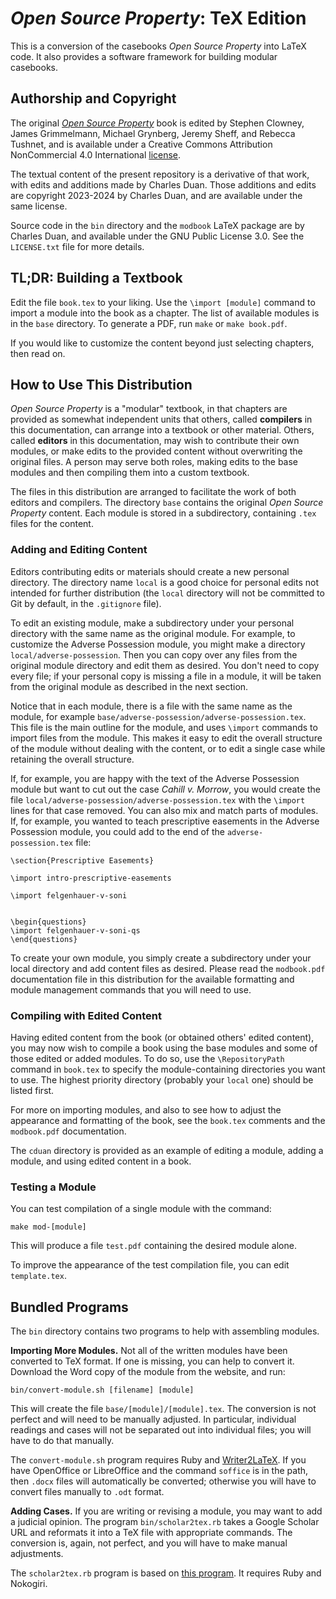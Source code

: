 # *Open Source Property*: TeX Edition

This is a conversion of the casebooks *Open Source Property* into LaTeX code. It
also provides a software framework for building modular casebooks.

## Authorship and Copyright

The original *[Open Source Property](https://opensourceproperty.org/)* book is
edited by Stephen Clowney, James Grimmelmann, Michael Grynberg, Jeremy Sheff,
and Rebecca Tushnet, and is available under a Creative Commons Attribution
NonCommercial 4.0 International
[license](https://creativecommons.org/licenses/by-nc/4.0/).

The textual content of the present repository is a derivative of that work, with
edits and additions made by Charles Duan. Those additions and edits are
copyright 2023-2024 by Charles Duan, and are available under the same license.

Source code in the `bin` directory and the `modbook` LaTeX package are by
Charles Duan, and available under the GNU Public License 3.0. See the
`LICENSE.txt` file for more details.

## TL;DR: Building a Textbook

Edit the file `book.tex` to your liking. Use the `\import [module]` command to
import a module into the book as a chapter. The list of available modules is in
the `base` directory. To generate a PDF, run `make` or `make book.pdf`.

If you would like to customize the content beyond just selecting chapters, then
read on.


## How to Use This Distribution

*Open Source Property* is a "modular" textbook, in that chapters are provided
as somewhat independent units that others, called **compilers** in this
documentation, can arrange into a textbook or other material. Others, called
**editors** in this documentation, may wish to contribute their own modules, or
make edits to the provided content without overwriting the original files. A
person may serve both roles, making edits to the base modules and then
compiling them into a custom textbook.

The files in this distribution are arranged to facilitate the work of both
editors and compilers. The directory `base` contains the original *Open Source
Property* content. Each module is stored in a subdirectory, containing `.tex`
files for the content.

### Adding and Editing Content

Editors contributing edits or materials should create a new personal directory.
The directory name `local` is a good choice for personal edits not intended for
further distribution (the `local` directory will not be committed to Git by
default, in the `.gitignore` file).

To edit an existing module, make a subdirectory under your personal directory
with the same name as the original module. For example, to customize the
Adverse Possession module, you might make a directory
`local/adverse-possession`. Then you can copy over any files from the original
module directory and edit them as desired. You don't need to copy every file; if
your personal copy is missing a file in a module, it will be taken from the
original module as described in the next section.

Notice that in each module, there is a file with the same name as the module,
for example `base/adverse-possession/adverse-possession.tex`. This file is the
main outline for the module, and uses `\import` commands to import files from
the module. This makes it easy to edit the overall structure of the module
without dealing with the content, or to edit a single case while retaining the
overall structure.

If, for example, you are happy with the text of the Adverse Possession module
but want to cut out the case *Cahill v. Morrow*, you would create the file
`local/adverse-possession/adverse-possession.tex` with the `\import` lines for
that case removed. You can also mix and match parts of modules. If, for example,
you wanted to teach prescriptive easements in the Adverse Possession module, you
could add to the end of the `adverse-possession.tex` file:
```{tex}
\section{Prescriptive Easements}

\import intro-prescriptive-easements

\import felgenhauer-v-soni


\begin{questions}
\import felgenhauer-v-soni-qs
\end{questions}
```

To create your own module, you simply create a subdirectory under your local
directory and add content files as desired. Please read the `modbook.pdf`
documentation file in this distribution for the available formatting and module
management commands that you will need to use.

### Compiling with Edited Content

Having edited content from the book (or obtained others' edited content), you
may now wish to compile a book using the base modules and some of those edited
or added modules. To do so, use the `\RepositoryPath` command in `book.tex` to
specify the module-containing directories you want to use. The highest priority
directory (probably your `local` one) should be listed first.

For more on importing modules, and also to see how to adjust the appearance and
formatting of the book, see the `book.tex` comments and the `modbook.pdf`
documentation.

The `cduan` directory is provided as an example of editing a module, adding a
module, and using edited content in a book.


### Testing a Module

You can test compilation of a single module with the command:
```
make mod-[module]
```
This will produce a file `test.pdf` containing the desired module alone.

To improve the appearance of the test compilation file, you can edit
`template.tex`.


## Bundled Programs

The `bin` directory contains two programs to help with assembling modules.

**Importing More Modules.** Not all of the written modules have been
converted to TeX format. If one is missing, you can help to convert it. Download
the Word copy of the module from the website, and run:
```
bin/convert-module.sh [filename] [module]
```
This will create the file `base/[module]/[module].tex`. The conversion is not
perfect and will need to be manually adjusted. In particular, individual
readings and cases will not be separated out into individual files; you will
have to do that manually.

The `convert-module.sh` program requires Ruby and
[Writer2LaTeX](https://writer2latex.sourceforge.net/). If you have OpenOffice or
LibreOffice and the command `soffice` is in the path, then `.docx` files will
automatically be converted; otherwise you will have to convert files manually to
`.odt` format.


**Adding Cases.** If you are writing or revising a module, you may want to add a
judicial opinion. The program `bin/scholar2tex.rb` takes a Google Scholar URL
and reformats it into a TeX file with appropriate commands. The conversion is,
again, not perfect, and you will have to make manual adjustments.

The `scholar2tex.rb` program is based on [this
program](https://github.com/charlesduan/scholar2tex). It requires Ruby and
Nokogiri.
